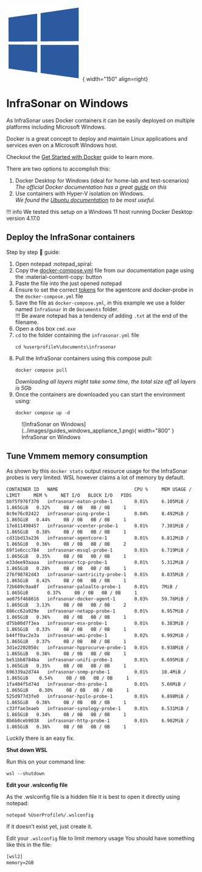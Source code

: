 ![Software Package](../images/windows_logo.png){ width="150" align=right}

# InfraSonar on Windows

As InfraSonar uses Docker containers it can be easily deployed on multiple platforms including Microsoft Windows.

Docker is a great concept to deploy and maintain Linux applications and services even on a Microsoft Windows host.

Checkout the [Get Started with Docker](https://www.docker.com/get-started/) guide to learn more.



There are two options to accomplish this:

1. Docker Desktop for Windows (ideal for home-lab and test-scenarios)<br>
   _The official Docker documentation has a great [guide](https://docs.docker.com/desktop/install/windows-install/) on this_
2. Use containers with Hyper-V isolation on Windows.<br>
   _We found the [Ubuntu documentation](https://ubuntu.com/tutorials/windows-ubuntu-hyperv-containers#1-overview) to be most useful._


!!! info
    We tested this setup on a Windows 11 host running Docker Desktop version 4.17.0

## Deploy the InfraSonar containers

Step by step :feet: guide: 

1. Open notepad :notepad_spiral:
2. Copy the [docker-compose.yml](../collectors/probes/appliance/docker_compose.md) file from our documentation page using the :material-content-copy: button
3. Paste the file into the just opened notepad
4. Ensure to set the correct [tokens](../application/tokens.md) for the agentcore and docker-probe in the `docker-compose.yml` file
5. Save the file as `docker-compose.yml`, in this example we use a folder named `InfraSonar` in de `Documents` folder.<br>
   !!! Be aware notepad has a tendency of adding `.txt` at the end of the filename.
6. Open a dos box `cmd.exe`
7. `cd` to the folder containing the `infrasonar.yml` file<br>
   ```
   cd %userprofile%\documents\infrasonar
   ```
8. Pull the InfraSonar containers using this compose pull:<br>
   ```
   docker compose pull
   ```
   _Downloading all layers might take some time, the total size off all layers is 5Gb_
9. Once the containers are downloaded you can start the environment using:<br>
   ```
   docker compose up -d
   ```

<figure markdown>
  ![InfraSonar on Windows](../images/guides_windows_appliance_1.png){ width="800" }
  <figcaption>InfraSonar on Windows</figcaption>
</figure>


## Tune Vmmem memory consumption

As shown by this `docker stats` output resource usage for the InfraSonar probes is very limited.
WSL however claims a lot of memory by default.


```console title="docker stats output"
CONTAINER ID   NAME                            CPU %     MEM USAGE / LIMIT     MEM %     NET I/O   BLOCK I/O   PIDS
bbf5f976f370   infrasonar-eaton-probe-1        0.01%     6.105MiB / 1.865GiB   0.32%     0B / 0B   0B / 0B     1
8c9e76c02422   infrasonar-ping-probe-1         0.04%     8.492MiB / 1.865GiB   0.44%     0B / 0B   0B / 0B     1
17e811490457   infrasonar-vcenter-probe-1      0.01%     7.301MiB / 1.865GiB   0.38%     0B / 0B   0B / 0B     1
cd31bd13a236   infrasonar-agentcore-1          0.01%     6.812MiB / 1.865GiB   0.36%     0B / 0B   0B / 0B     2
69f1e6ccc784   infrasonar-mssql-probe-1        0.01%     6.719MiB / 1.865GiB   0.35%     0B / 0B   0B / 0B     1
e33dee93aaaa   infrasonar-tcp-probe-1          0.01%     5.312MiB / 1.865GiB   0.28%     0B / 0B   0B / 0B     1
276f90782d43   infrasonar-santricity-probe-1   0.01%     8.035MiB / 1.865GiB   0.42%     0B / 0B   0B / 0B     1
72b609c9aa8f   infrasonar-paloalto-probe-1     0.01%     7MiB / 1.865GiB       0.37%     0B / 0B   0B / 0B     1
ae075f468016   infrasonar-docker-agent-1       0.03%     59.76MiB / 1.865GiB   3.13%     0B / 0B   0B / 0B     2
886cc62a929e   infrasonar-netapp-probe-1       0.01%     6.957MiB / 1.865GiB   0.36%     0B / 0B   0B / 0B     1
d75b00d7f3ea   infrasonar-esx-probe-1          0.01%     6.383MiB / 1.865GiB   0.33%     0B / 0B   0B / 0B     1
b44ff0ac2e3a   infrasonar-wmi-probe-1          0.02%     6.992MiB / 1.865GiB   0.37%     0B / 0B   0B / 0B     1
3d1e2202050c   infrasonar-hpprocurve-probe-1   0.01%     6.938MiB / 1.865GiB   0.36%     0B / 0B   0B / 0B     1
be51bb8784ba   infrasonar-unifi-probe-1        0.01%     6.695MiB / 1.865GiB   0.35%     0B / 0B   0B / 0B     1
696339a2d744   infrasonar-snmp-probe-1         0.01%     10.4MiB / 1.865GiB    0.54%     0B / 0B   0B / 0B     1
1fa404f5d74d   infrasonar-dns-probe-1          0.01%     5.66MiB / 1.865GiB    0.30%     0B / 0B   0B / 0B     1
525d977d3fe0   infrasonar-hpilo-probe-1        0.01%     6.898MiB / 1.865GiB   0.36%     0B / 0B   0B / 0B     1
c33ffae3eaeb   infrasonar-synology-probe-1     0.01%     6.531MiB / 1.865GiB   0.34%     0B / 0B   0B / 0B     1
8b6b0ceb9038   infrasonar-http-probe-1         0.01%     6.902MiB / 1.865GiB   0.36%     0B / 0B   0B / 0B     1
```

Luckily there is an easy fix.

**Shut down WSL**

Run this on your command line:
```
wsl --shutdown
```

**Edit your .wslconfig file**

As the .wslconfig file is a hidden file it is best to open it directly using notepad:
```
notepad %UserProfile%/.wslconfig
```

If it doesn’t exist yet, just create it.

Edit your `.wslconfig` file to limit memory usage
You should have something like this in the file:

```
[wsl2]
memory=2GB
```